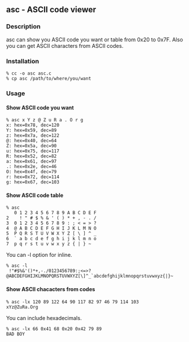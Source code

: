 ## asc - ASCII code viewer
### Description
asc can show you ASCII code you want or table from 0x20 to 0x7F.
Also you can get ASCII characters from ASCII codes.

### Installation
```
% cc -o asc asc.c
% cp asc /path/to/where/you/want
```

### Usage
#### Show ASCII code you want
```shell
% asc x Y z @ Z u R a . O r g
x: hex=0x78, dec=120
Y: hex=0x59, dec=89
z: hex=0x7a, dec=122
@: hex=0x40, dec=64
Z: hex=0x5a, dec=90
u: hex=0x75, dec=117
R: hex=0x52, dec=82
a: hex=0x61, dec=97
.: hex=0x2e, dec=46
O: hex=0x4f, dec=79
r: hex=0x72, dec=114
g: hex=0x67, dec=103
```

#### Show ASCII code table
```shell
% asc
   0 1 2 3 4 5 6 7 8 9 A B C D E F
2    ! " # $ % & ' ( ) * + , - . /
3  0 1 2 3 4 5 6 7 8 9 : ; < = > ?
4  @ A B C D E F G H I J K L M N O
5  P Q R S T U V W X Y Z [ \ ] ^ _
6  ` a b c d e f g h i j k l m n o
7  p q r s t u v w x y z { | } ~
```

You can -l option for inline.

```shell
% asc -l
 !"#$%&'()*+,-./0123456789:;<=>?@ABCDEFGHIJKLMNOPQRSTUVWXYZ[\]^_`abcdefghijklmnopqrstuvwxyz{|}~
```

#### Show ASCII chacacters from codes
```shell
% asc -lx 120 89 122 64 90 117 82 97 46 79 114 103
xYz@ZuRa.Org
```

You can include hexadecimals.

```shell
% asc -lx 66 0x41 68 0x20 0x42 79 89
BAD BOY
```
